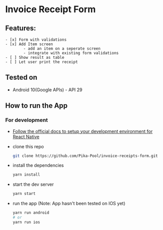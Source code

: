 # Invoice Receipt Form

## Features:

    - [x] Form with validations
    - [x] Add Item screen
    		- add an item on a seperate screen
    		- integrate with existing form validations
    - [ ] Show result as table
    - [ ] Let user print the receipt

## Tested on

- Android 10(Google APIs) - API 29

## How to run the App

### For development

- [Follow the official docs to setup your development environment for React Native](https://reactnative.dev/docs/environment-setup)

- clone this repo
  ```sh
  git clone https://github.com/Pika-Pool/invoice-receipts-form.git
  ```
- install the dependencies
  ```sh
  yarn install
  ```
- start the dev server
  ```sh
  yarn start
  ```
- run the app (Note: App hasn't been tested on IOS yet)
  ```sh
  yarn run android
  # or
  yarn run ios
  ```

